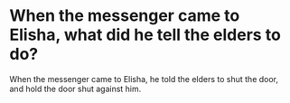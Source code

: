 # When the messenger came to Elisha, what did he tell the elders to do?

When the messenger came to Elisha, he told the elders to shut the door, and hold the door shut against him.
